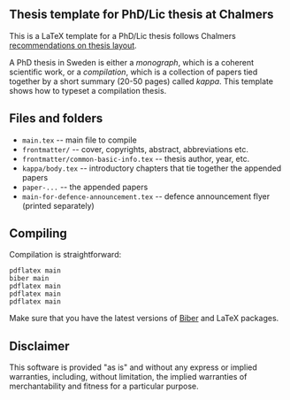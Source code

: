 Thesis template for PhD/Lic thesis at Chalmers
----------------------------------------------

This is a LaTeX template for a PhD/Lic thesis follows Chalmers [recommendations on thesis layout](https://www.chalmers.se/insidan/EN/education-research/doctoral-student/handbook-for-doctoral8636/doctoral-thesis-defence/layout-thesis).

A PhD thesis in Sweden is either a _monograph_, which is a coherent scientific work, or a _compilation_, which is a collection of papers tied together by a short summary (20-50 pages) called _kappa_. This template shows how to typeset a compilation thesis.


Files and folders
-----------------

- `main.tex` -- main file to compile
- `frontmatter/` -- cover, copyrights, abstract, abbreviations etc.
- `frontmatter/common-basic-info.tex` -- thesis author, year, etc.
- `kappa/body.tex` -- introductory chapters that tie together the appended papers
- `paper-...` -- the appended papers 
- `main-for-defence-announcement.tex` -- defence announcement flyer (printed separately)


Compiling
---------

Compilation is straightforward:

    pdflatex main
    biber main
    pdflatex main
    pdflatex main
    pdflatex main

Make sure that you have the latest versions of [Biber](http://biblatex-biber.sourceforge.net/) and LaTeX packages.


Disclaimer
----------
This software is provided "as is" and without any express or implied warranties, including, without limitation, the implied warranties of merchantability and fitness for a particular purpose.
